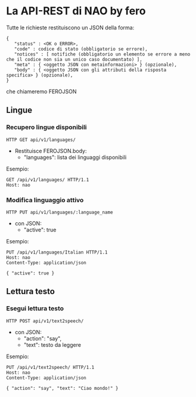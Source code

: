 # La API-REST di NAO by fero

Tutte le richieste restituiscono un JSON della forma:

```
{
   "status" : <OK o ERROR>,
   "code" : codice di stato (obbligatorio se errore),
   "notices" : [ notifiche (obbligatorio un elemento se errore a meno che il codice non sia un unico caso documentato) ],
   "meta" : { <oggetto JSON con metainformazioni> } (opzionale),
   "body" : { <oggetto JSON con gli attributi della risposta specifica> } (opzionale),
}
```

che chiameremo FEROJSON

## Lingue

###  Recupero lingue disponibili

`HTTP GET api/v1/languages/`
  * Restituisce FEROJSON.body:
    * "languages": lista dei linguaggi disponibili

Esempio:

```
GET /api/v1/languages/ HTTP/1.1
Host: nao

```

### Modifica linguaggio attivo

`HTTP PUT api/v1/languages/:language_name`
  * con JSON:
    * "active": true

Esempio:

```
PUT /api/v1/languages/Italian HTTP/1.1
Host: nao
Content-Type: application/json

{ "active": true }
```

## Lettura testo

### Esegui lettura testo

`HTTP POST api/v1/text2speech/`
  * con JSON:
    * "action": "say",
    * "text": testo da leggere

Esempio:

```
PUT /api/v1/text2speech/ HTTP/1.1
Host: nao
Content-Type: application/json

{ "action": "say", "text": "Ciao mondo!" }
```

